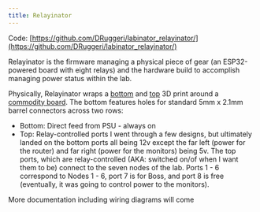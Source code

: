 ```yaml
---
title: Relayinator
---
```


Code: [https://github.com/DRuggeri/labinator_relayinator/](https://github.com/DRuggeri/labinator_relayinator/)

Relayinator is the firmware managing a physical piece of gear (an ESP32-powered board with eight relays) and the hardware build to accomplish managing power status within the lab.

Physically, Relayinator wraps a [bottom](/docs/models/relayinator-bottom/) and [top](/docs/models/relayinator-top/) 3D print around a [commodity board](/docs/bom/).
The bottom features holes for standard 5mm x 2.1mm barrel connectors across two rows:
* Bottom: Direct feed from PSU - always on
* Top: Relay-controlled ports
I went through a few designs, but ultimately landed on the bottom ports all being 12v except the far left (power for the router) and far right (power for the monitors) being 5v.
The top ports, which are relay-controlled (AKA: switched on/of when I want them to be) connect to the seven nodes of the lab.
Ports 1 - 6 correspond to Nodes 1 - 6, port 7 is for Boss, and port 8 is free (eventually, it was going to control power to the monitors).

More documentation including wiring diagrams will come